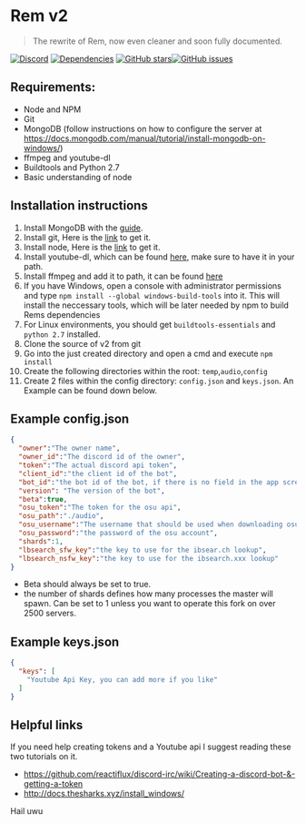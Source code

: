 # Rem v2
>The rewrite of Rem, now even cleaner and soon fully documented.

[![Discord](https://discordapp.com/api/guilds/206530953391243275/embed.png)](https://discord.gg/yuTxmYn) [![Dependencies](https://david-dm.org/DasWolke/rem-v2/status.svg)](https://david-dm.org/DasWolke/rem-v2) [![GitHub stars](https://img.shields.io/github/stars/DasWolke/rem-v2.svg?style=social&label=Star)]()[![GitHub issues](https://img.shields.io/github/issues/DasWolke/rem-v2.svg)]()
## Requirements:
* Node and NPM
* Git
* MongoDB (follow instructions on how to configure the server at https://docs.mongodb.com/manual/tutorial/install-mongodb-on-windows/)
* ffmpeg and youtube-dl
* Buildtools and Python 2.7
* Basic understanding of node

## Installation instructions
1. Install MongoDB with the [guide](https://docs.mongodb.com/manual/tutorial/install-mongodb-on-windows/).
2. Install git, Here is the [link](https://git-scm.com/downloads) to get it.
3. Install node, Here is the [link](https://nodejs.org/en/download/current/) to get it.
4. Install youtube-dl, which can be found [here](https://rg3.github.io/youtube-dl/download.html), make sure to have it in your path.
5. Install ffmpeg and add it to path, it can be found [here](https://ffmpeg.org/download.html)
6. If you have Windows, open a console with administrator permissions and type `npm install --global windows-build-tools` into it. This will install the neccessary tools, which will be later needed by npm to build Rems dependencies
7. For Linux environments, you should get `buildtools-essentials` and `python 2.7` installed.
8. Clone the source of v2 from git
9. Go into the just created directory and open a cmd and execute `npm install`
10. Create the following directories within the root: `temp`,`audio`,`config`
11. Create 2 files within the config directory: `config.json` and `keys.json`. An Example can be found down below.

## Example config.json
```json
{
  "owner":"The owner name",
  "owner_id":"The discord id of the owner",
  "token":"The actual discord api token",
  "client_id":"the client id of the bot",
  "bot_id":"the bot id of the bot, if there is no field in the app screen named bot id, copy the clientid in here",
  "version": "The version of the bot",
  "beta":true,
  "osu_token":"The token for the osu api",
  "osu_path":"./audio",
  "osu_username":"The username that should be used when downloading osu songs",
  "osu_password":"the password of the osu account",
  "shards":1,
  "lbsearch_sfw_key":"the key to use for the ibsear.ch lookup",
  "lbsearch_nsfw_key":"the key to use for the ibsearch.xxx lookup"
}
```
- Beta should always be set to true.
- the number of shards defines how many processes the master will spawn.
 Can be set to 1 unless you want to operate this fork on over 2500 servers.
 
## Example keys.json
```json
{
  "keys": [
    "Youtube Api Key, you can add more if you like"
  ]
}
```
## Helpful links
If you need help creating tokens and a Youtube api I suggest reading these two tutorials on it.
* https://github.com/reactiflux/discord-irc/wiki/Creating-a-discord-bot-&-getting-a-token
* http://docs.thesharks.xyz/install_windows/

Hail uwu